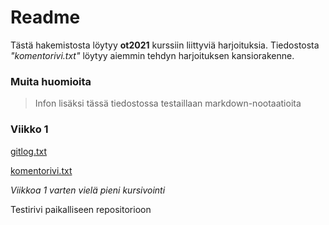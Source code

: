# Readme

Tästä hakemistosta löytyy **ot2021** kurssiin liittyviä harjoituksia.
Tiedostosta *"komentorivi.txt"* löytyy aiemmin tehdyn harjoituksen kansiorakenne.

### Muita huomioita

> Infon lisäksi tässä tiedostossa testaillaan markdown-nootaatioita

### Viikko 1

[gitlog.txt](https://github.com/Ejo0/ot-harjoitustyo/blob/master/laskarit/viikko1/gitlog.txt)

[komentorivi.txt](https://github.com/Ejo0/ot-harjoitustyo/blob/master/laskarit/viikko1/komentorivi.txt)

_Viikkoa 1 varten vielä pieni kursivointi_

Testirivi paikalliseen repositorioon
